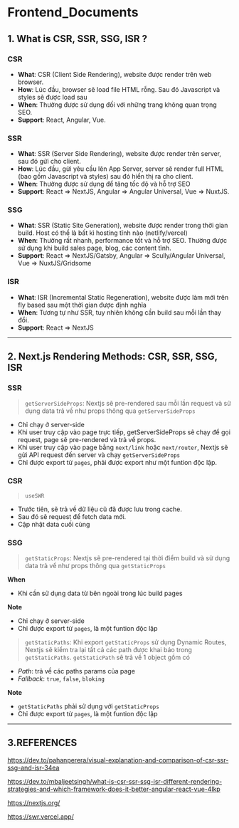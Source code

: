 # Frontend_Documents

## 1. What is CSR, SSR, SSG, ISR ?

### CSR

- **What**: CSR (Client Side Rendering), website được render trên web browser.
- **How**: Lúc đầu, browser sẽ load file HTML rỗng. Sau đó Javascript và styles sẽ được load sau
- **When**: Thường được sử dụng đối với những trang không quan trọng SEO.
- **Support**: React, Angular, Vue.

### SSR

- **What**: SSR (Server Side Rendering), website được render trên server, sau đó gửi cho client.
- **How**: Lúc đầu, gửi yêu cầu lên App Server, server sẽ render full HTML (bao gồm Javascript và styles) sau đó hiển thị ra cho client.
- **When**: Thường được sử dụng để tăng tốc độ và hỗ trợ SEO
- **Support**: React => NextJS, Angular => Angular Universal, Vue => NuxtJS.

### SSG

- **What**: SSR (Static Site Generation), website được render trong thời gian build. Host có thể là bất kì hosting tĩnh nào (netlify/vercel)
- **When**: Thường rất nhanh, performance tốt và hỗ trợ SEO. Thường được sử dụng khi build sales page, blog, các content tĩnh.
- **Support**: React => NextJS/Gatsby, Angular => Scully/Angular Universal, Vue => NuxtJS/Gridsome

### ISR

- **What**: ISR (Incremental Static Regeneration), website được làm mới trên fly based sau một thời gian được định nghĩa
- **When**: Tương tự như SSR, tuy nhiên không cần build sau mỗi lần thay đổi.
- **Support**: React => NextJS

---

## 2. Next.js Rendering Methods: CSR, SSR, SSG, ISR

### SSR

> `getServerSideProps`: Nextjs sẽ pre-rendered sau mỗi lần request và sử dụng data trả về như props thông qua `getServerSideProps`

- Chỉ chạy ở server-side
- Khi user truy cập vào page trực tiếp, getServerSideProps sẽ chạy để gọi request, page sẽ pre-rendered và trả về props.
- Khi user truy cập vào page bằng `next/link` hoặc `next/router`, Nextjs sẽ gửi API request đến server và chạy `getServerSideProps`
- Chỉ được export từ `pages`, phải được export như một funtion độc lập.

### CSR

> `useSWR`

- Trước tiên, sẽ trả về dữ liệu cũ đã được lưu trong cache.
- Sau đó sẽ request để fetch data mới.
- Cập nhật data cuối cùng

### SSG

> `getStaticProps`: Nextjs sẽ pre-rendered tại thời điểm build và sử dụng data trả về như props thông qua `getStaticProps`

**When**

- Khi cần sử dụng data từ bên ngoài trong lúc build pages

**Note**

- Chỉ chạy ở server-side
- Chỉ được export từ `pages`, là một funtion độc lập

> `getStaticPaths`: Khi export `getStaticProps` sử dụng Dynamic Routes, Nextjs sẽ kiểm tra lại tất cả các path được khai báo trong `getStaticPaths`. `getStaticPath` sẽ trả về 1 object gồm có

- _Path_: trả về các paths params của page
- _Fallback_: `true`, `false`, `bloking`

**Note**

- `getStaticPaths` phải sử dụng với `getStaticProps`
- Chỉ được export từ `pages`, là một funtion độc lập

---

## 3.REFERENCES

https://dev.to/pahanperera/visual-explanation-and-comparison-of-csr-ssr-ssg-and-isr-34ea

https://dev.to/mbaljeetsingh/what-is-csr-ssr-ssg-isr-different-rendering-strategies-and-which-framework-does-it-better-angular-react-vue-4lkp

https://nextjs.org/

https://swr.vercel.app/
